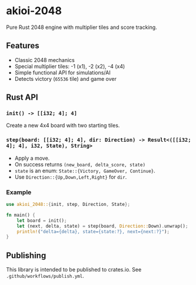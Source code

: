 # akioi-2048

Pure Rust 2048 engine with multiplier tiles and score tracking.

## Features

- Classic 2048 mechanics
- Special multiplier tiles: -1 (x1), -2 (x2), -4 (x4)
- Simple functional API for simulations/AI
- Detects victory (`65536` tile) and game over

## Rust API

### `init() -> [[i32; 4]; 4]`

Create a new 4x4 board with two starting tiles.

### `step(board: [[i32; 4]; 4], dir: Direction) -> Result<([[i32; 4]; 4], i32, State), String>`

- Apply a move.
- On success returns `(new_board, delta_score, state)`
- `state` is an enum: `State::{Victory, GameOver, Continue}`.
- Use `Direction::{Up,Down,Left,Right}` for `dir`.

### Example

```rust
use akioi_2048::{init, step, Direction, State};

fn main() {
    let board = init();
    let (next, delta, state) = step(board, Direction::Down).unwrap();
    println!("delta={delta}, state={state:?}, next={next:?}");
}
```

## Publishing

This library is intended to be published to crates.io. See `.github/workflows/publish.yml`.
